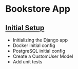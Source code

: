 # Bookstore App
## [Initial Setup](/ch3-README.md)
- Initializing the Django app
- Docker initial config
- PostgreSQL initial config
- Create a CustomUser Model
- Add unit tests